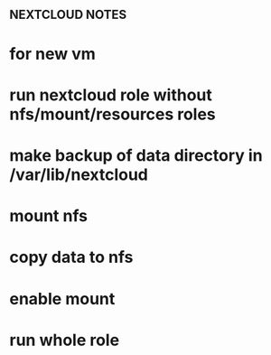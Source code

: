 ## NEXTCLOUD NOTES

# for new vm
# run nextcloud role without nfs/mount/resources roles
# make backup of data directory in /var/lib/nextcloud
# mount nfs
# copy data to nfs
# enable mount
# run whole role